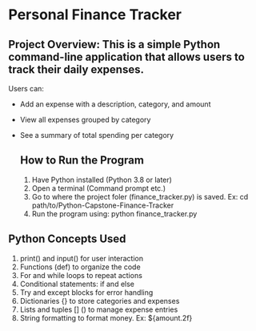 # Personal Finance Tracker

## Project Overview: This is a simple Python command-line application that allows users to track their daily expenses. 

Users can:
- Add an expense with a description, category, and amount
- View all expenses grouped by category
- See a summary of total spending per category

  ## How to Run the Program

  1. Have Python installed (Python 3.8 or later)
  2. Open a terminal (Command prompt etc.)
  3. Go to where the project foler (finance_tracker.py) is saved. Ex: cd path/to/Python-Capstone-Finance-Tracker
  4. Run the program using: python finance_tracker.py

 ## Python Concepts Used
 
 1. print() and input() for user interaction
 2. Functions (def) to organize the code
 3. For and while loops to repeat actions
 4. Conditional statements: if and else
 5. Try and except blocks for error handling
 6. Dictionaries {} to store categories and expenses
 7. Lists and tuples [] () to manage expense entries
 8. String formatting to format money. Ex: ${amount.2f}
